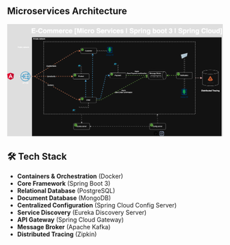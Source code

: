 ## Microservices Architecture

![Microservices Diagram](diagrams/microservices-architecture.png)

## 🛠️ Tech Stack

- **Containers & Orchestration** (Docker)
- **Core Framework** (Spring Boot 3)
- **Relational Database** (PostgreSQL)
- **Document Database** (MongoDB)
- **Centralized Configuration** (Spring Cloud Config Server)
- **Service Discovery** (Eureka Discovery Server)
- **API Gateway** (Spring Cloud Gateway)
- **Message Broker** (Apache Kafka)
- **Distributed Tracing** (Zipkin)

